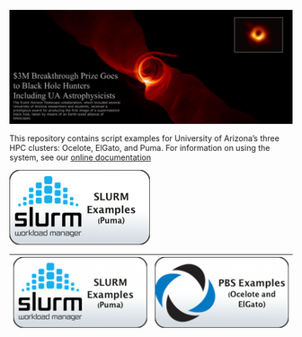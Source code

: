 ![](Images/BlackHoleMashup_TextOverlap.png)

This repository contains script examples for University of Arizona’s three HPC clusters: Ocelote, ElGato, and Puma. For information on using the system, see our [online documentation](https://public.confluence.arizona.edu/display/UAHPC/HPC+Documentation)


![Click here for SLURM script examples (Puma)](Images/slurm-button.png)


![Click here for SLURM script examples (Puma)](Images/slurm-button.png)  |  [![Click here for PBS script examples (Ocelote and ElGato)](Images/pbs-button.png)](PBS-Scripts)
--|--


